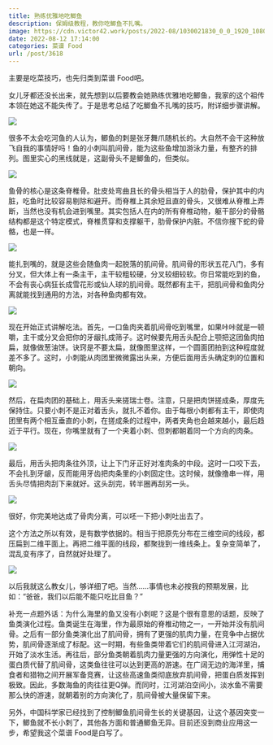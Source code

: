 ```yaml
---
title: 熟练优雅地吃鲫鱼
description: 保姆级教程，教你吃鲫鱼不扎嘴。
image: https://cdn.victor42.work/posts/2022-08/1030021830_0_0_1920_1080_1920x0_80_0_0_2c6e125e2a3534f8cc770412475ee843.jpg
date: 2022-08-12 17:14:00
categories: 菜谱 Food
url: /post/3618
---
```


主要是吃菜技巧，也先归类到菜谱 Food吧。

女儿牙都还没长出来，就先想到以后要教会她熟练优雅地吃鲫鱼，我家的这个祖传本领在她这不能失传了。于是思考总结了吃鲫鱼不扎嘴的技巧，附详细步骤讲解。

![](https://cdn.victor42.work/posts/2022-08/v2-1577d379f772963560850076d2e1638b_r.jpg)

很多不太会吃河鱼的人认为，鲫鱼的刺是张牙舞爪随机长的。大自然不会干这种放飞自我的事情好吗！鱼的小刺叫肌间骨，能为这些鱼增加游泳力量，有整齐的排列。图里实心的黑线就是，这副骨头不是鲫鱼的，但类似。

![](https://cdn.victor42.work/posts/2022-08/bone.jpg)

鱼骨的核心是这条脊椎骨。肚皮处弯曲且长的骨头相当于人的肋骨，保护其中的内脏，吃鱼时比较容易剔除和避开。而脊椎上其余短且直的骨头，又很难从脊椎上弄断，当然也没有机会进到嘴里。其实包括人在内的所有脊椎动物，躯干部分的骨骼结构都是这个特定模式，脊椎贯穿和支撑躯干，肋骨保护内脏。不信你搜下蛇的骨骼，也是一样。

![](https://cdn.victor42.work/posts/2022-08/v2-e6ea7be67c1abe4ac14d89bcbfe95922_1440w.jpg)

能扎到嘴的，就是这些会随鱼肉一起脱落的肌间骨。肌间骨的形状五花八门，多有分叉，但大体上有一条主干，主干较粗较硬，分叉较细较软。你日常能吃到的鱼，不会有丧心病狂长成雪花形或仙人球的肌间骨。既然都有主干，把肌间骨和鱼肉分离就能找到通用的方法，对各种鱼肉都有效。

![](https://cdn.victor42.work/posts/2022-08/b233-htwhfzs0673179.jpg)

现在开始正式讲解吃法。首先，一口鱼肉夹着肌间骨吃到嘴里，如果咔咔就是一顿嚼，主干或分叉会把你的牙龈扎成筛子。这时候要先用舌头配合上颚把这团鱼肉拍扁，就像做葱油饼。诀窍是不要太扁，就像图里这样，一个圆面团拍到这种程度就差不多了。这时，小刺能从肉团里微微露出头来，方便后面用舌头确定刺的位置和朝向。

![](https://cdn.victor42.work/posts/2022-08/pandan-swiss-roll-mykitchen101-feature-1280x720.jpg)

然后，在扁肉团的基础上，用舌头来搓瑞士卷。注意，只是把肉饼搓成条，厚度先保持住。只要小刺不是正对着舌头，就扎不着你。由于每根小刺都有主干，即使肉团里有两个相互垂直的小刺，在搓成条的过程中，两者夹角也会越来越小，最后趋近于平行。现在，你嘴里就有了一个夹着小刺、但刺都朝着同一个方向的肉条。

![](https://cdn.victor42.work/posts/2022-08/yuan_17922def90dcab62299f1ed2e4c8bd4e.jpg)

最后，用舌头把肉条往外顶，让上下门牙正好对准肉条的中段。这时一口咬下去，不会扎到牙龈，反而能用牙齿把肉条里的小刺固定住。这时候，就像撸串一样，用舌头尽情把肉刮下来就好。这头刮完，转半圈再刮另一头。

![](https://cdn.victor42.work/posts/2022-08/1030021830_0_0_1920_1080_1920x0_80_0_0_2c6e125e2a3534f8cc770412475ee843.jpg)

很好，你完美地达成了骨肉分离，可以呸一下把小刺吐出去了。

这个方法之所以有效，是有数学依据的。相当于把原先分布在三维空间的线段，都压扁到二维平面上。再把二维平面的线段，都聚拢到一维线条上。复杂变简单了，混乱变有序了，自然就好处理了。

![](https://cdn.victor42.work/posts/2022-08/8a2abc28ab7f4e8db49f033b4dfed41e.jpg)

以后我就这么教女儿，够详细了吧。当然……事情也未必按我的预期发展，比如：“爸爸，我们以后能不能只吃比目鱼？”

补充一点题外话：为什么海里的鱼又没有小刺呢？这是个很有意思的话题，反映了鱼类演化过程。鱼类诞生在海里，作为最原始的脊椎动物之一，一开始并没有肌间骨。之后有一部分鱼类演化出了肌间骨，拥有了更强的肌肉力量，在竞争中占据优势，肌间骨逐渐成了标配。这一时期，有些鱼类带着它们的肌间骨进入江河湖泊，开始了淡水生活。再往后，部分鱼类朝着肌肉力量更强的方向演化，用弹性十足的蛋白质代替了肌间骨，这类鱼往往可以达到更高的游速。在广阔无边的海洋里，捕食者和猎物之间开展军备竞赛，让这些高速鱼类彻底放弃肌间骨，把蛋白质发挥到极致。因此，多数海鱼的肉往往更Q弹。而同时，江河湖泊空间小，淡水鱼不需要那么快的游速，就朝着别的方向演化了，肌间骨被大量保留下来。

另外，中国科学家已经找到了控制鲫鱼肌间骨生长的关键基因，让这个基因突变一下，鲫鱼就不长小刺了，其他各方面和普通鲫鱼无异。目前还没到商业应用这一步，希望我这个菜谱 Food是白写了。
